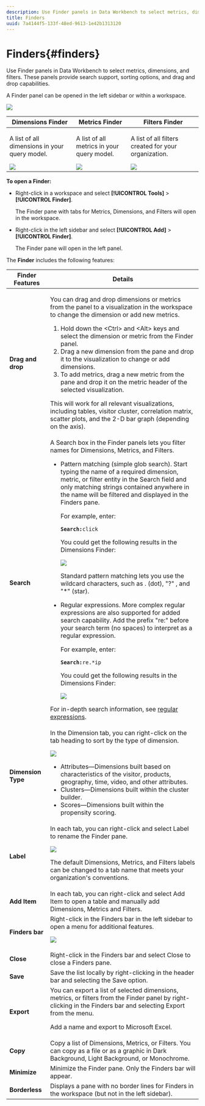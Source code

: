 ```yaml
---
description: Use Finder panels in Data Workbench to select metrics, dimensions, and filters. These panels provide search support, sorting options, and drag and drop capabilities.
title: Finders
uuid: 7a4144f5-133f-48ed-9613-1e42b1313120
---
```


# Finders{#finders}

Use Finder panels in Data Workbench to select metrics, dimensions, and filters. These panels provide search support, sorting options, and drag and drop capabilities.

A Finder panel can be opened in the left sidebar or within a workspace.

![](assets/query_entity_panel_main.png)

<table id="table_3E43DBA0646842898F14F31374F9E39C"> 
 <thead> 
  <tr> 
   <th colname="col1" class="entry"> Dimensions Finder </th> 
   <th colname="col2" class="entry"> Metrics Finder </th> 
   <th colname="col3" class="entry"> Filters Finder </th> 
  </tr>
 </thead>
 <tbody> 
  <tr> 
   <td colname="col1"> <p>A list of all dimensions in your query model. </p><img placement="break" id="image_D7D317D84C0843BE8D324E5B9F7AF20D" src="assets/query_entity_dim_panel.png" /> </td> 
   <td colname="col2"> <p>A list of all metrics in your query model. </p><img placement="break" id="image_04553B2F2C6A48FE897B4EFF002BED59" src="assets/query_entity_metric_panel.png" /> </td> 
   <td colname="col3"> <p>A list of all filters created for your organization. </p><img placement="break" id="image_920E72D795644634A82D1955CB64B355" src="assets/query_entity_filters_panel.png" /> </td> 
  </tr> 
 </tbody> 
</table>

**To open a Finder:**

* Right-click in a workspace and select **[!UICONTROL Tools]** > **[!UICONTROL Finder]**.

  The Finder pane with tabs for Metrics, Dimensions, and Filters will open in the workspace. 

* Right-click in the left sidebar and select **[!UICONTROL Add]** > **[!UICONTROL Finder]**.

  The Finder pane will open in the left panel.

The **Finder** includes the following features: 

<table id="table_072047E919204577AE85789BAE0F4EE8"> 
 <thead> 
  <tr> 
   <th colname="col1" class="entry"> Finder Features </th> 
   <th colname="col2" class="entry"> Details </th> 
  </tr>
 </thead>
 <tbody> 
  <tr> 
   <td colname="col1"><b>Drag and drop</b> </td> 
   <td colname="col2"> <p> You can drag and drop dimensions or metrics from the panel to a visualization in the workspace to change the dimension or add new metrics. </p> 
    <ol id="ol_612DC76EC04C4FCE938B20B388C43CE8"> 
     <li id="li_7F73B781141E4B8CAE9800F580F62E44">Hold down the <span class="uicontrol"> &lt;Ctrl&gt;</span> and <span class="uicontrol"> &lt;Alt&gt;</span> keys and select the dimension or metric from the Finder panel. </li> 
     <li id="li_631D57976F71415AA61F33EBBFDD128A">Drag a new dimension from the pane and drop it to the visualization to change or add dimensions. </li> 
     <li id="li_5329FB82225F46EBBE3A996A641058DE">To add metrics, drag a new metric from the pane and drop it on the metric header of the selected visualization. </li> 
    </ol> <p>This will work for all relevant visualizations, including tables, visitor cluster, correlation matrix, scatter plots, and the 2-D bar graph (depending on the axis). </p> </td> 
  </tr> 
  <tr> 
   <td colname="col1"><b>Search</b> </td> 
   <td colname="col2">A <span class="uicontrol"> Search</span> box in the Finder panels lets you filter names for Dimensions, Metrics, and Filters. 
    <ul id="ul_0F6F377E9906472E99008EBE7483F689"> 
     <li id="li_75857895EDB045C8B2960393854B257D"> <p>Pattern matching (simple glob search). Start typing the name of a required dimension, metric, or filter entity in the Search field and only matching strings contained anywhere in the name will be filtered and displayed in the Finders pane. </p> <p>For example, enter: </p> <code><b>Search:</b>click</code> <p>You could get the following results in the Dimensions Finder: </p> <p><img placement="break" id="image_7CBAAABA92BB47658B7F9F5C0263CF20" src="assets/finders_glob_search.png" /> </p> <p>Standard pattern matching lets you use the wildcard characters, such as . (dot), "?" , and "*" (star). </p> </li> 
     <li id="li_044F9EC1399B44CD81E1852F85137704"> <p>Regular expressions. More complex regular expressions are also supported for added search capability. Add the prefix "re:" before your search term (no spaces) to interpret as a regular expression. </p> <p>For example, enter: </p> <code><b>Search:</b>re.*ip</code> <p>You could get the following results in the Dimensions Finder: </p> <p><img placement="break" id="image_F47DB90B36504997AA1C509855B89A47" src="assets/finders_regex_search.png" /> </p> </li> 
    </ul> <p>For in-depth search information, see <a href="https://docs.adobe.com/content/help/en/data-workbench/using/dataset/c-reg-exp.html" format="http" scope="external"> regular expressions</a>. </p> </td> 
  </tr> 
  <tr> 
   <td colname="col1"><b>Dimension Type</b> </td> 
   <td colname="col2">In the Dimension tab, you can right-click on the tab heading to sort by the type of dimension. <p><img id="image_FB44D0F4D36B4AD7A6165E0432211AB6" placement="break" src="assets/query_entity_search_types.png" /> 
     <ul id="ul_D36B8474730F4859BC7AA015CC1B8EF0"> 
      <li id="li_4AE1D5699D0E45AF880A134F886B8B19">Attributes—Dimensions built based on characteristics of the visitor, products, geography, time, video, and other attributes. </li> 
      <li id="li_0B2A08F8CBE94356AC506F95DC268C47">Clusters—Dimensions built within the cluster builder. </li> 
      <li id="li_4BC3396A680B49A4B6BDAAD066826864">Scores—Dimensions built within the propensity scoring. </li> 
     </ul> </p> </td> 
  </tr> 
  <tr> 
   <td colname="col1"><b>Label</b> </td> 
   <td colname="col2">In each tab, you can right-click and select <span class="uicontrol"> Label</span> to rename the Finder pane. <p><img placement="break" id="image_F61C57F6548646069242DFB2490C67B9" src="assets/label_change.png" /> </p> <p>The default Dimensions, Metrics, and Filters labels can be changed to a tab name that meets your organization's conventions. </p> </td> 
  </tr> 
  <tr> 
   <td colname="col1"><b>Add Item</b> </td> 
   <td colname="col2">In each tab, you can right-click and select <span class="uicontrol"> Add Item</span> to open a table and manually add Dimensions, Metrics and Filters. </td> 
  </tr> 
  <tr> 
   <td colname="col1"><b>Finders bar</b> </td> 
   <td colname="col2">Right-click in the <span class="uicontrol"> Finders</span> bar in the left sidebar to open a menu for additional features. <p><img placement="break" id="image_4DA4930294B84308A1E627C828C35663" src="assets/finders_menu.png" /> </p> </td> 
  </tr> 
  <tr> 
   <td colname="col1"><b>Close</b> </td> 
   <td colname="col2">Right-click in the <span class="uicontrol"> Finders</span> bar and select <span class="uicontrol"> Close</span> to close a Finders pane. </td> 
  </tr> 
  <tr> 
   <td colname="col1"><b>Save</b> </td> 
   <td colname="col2">Save the list locally by right-clicking in the header bar and selecting the <span class="uicontrol"> Save</span> option. </td> 
  </tr> 
  <tr> 
   <td colname="col1"><b>Export</b> </td> 
   <td colname="col2">You can export a list of selected dimensions, metrics, or filters from the Finder panel by right-clicking in the Finders bar and selecting <span class="uicontrol"> Export</span> from the menu. <p> Add a name and export to Microsoft Excel. </p> </td> 
  </tr> 
  <tr> 
   <td colname="col1"><b>Copy</b> </td> 
   <td colname="col2"> Copy a list of Dimensions, Metrics, or Filters. You can copy as a file or as a graphic in Dark Background, Light Background, or Monochrome. </td> 
  </tr> 
  <tr> 
   <td colname="col1"><b>Minimize</b> </td> 
   <td colname="col2"> Minimize the Finder pane. Only the Finders bar will appear. </td> 
  </tr> 
  <tr> 
   <td colname="col1"><b>Borderless</b> </td> 
   <td colname="col2"> Displays a pane with no border lines for Finders in the workspace (but not in the left sidebar). </td> 
  </tr> 
 </tbody> 
</table>

